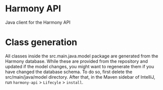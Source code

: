 # Harmony API
Java client for the Harmony API

# Class generation
All classes inside the src.main.java.model package are generated from the Harmony database. While these are provided from the repository and updated if the model changes, you might want to regenerate them if you have changed the database schema. To do so, first delete the src/main/java/model directory. After that, in the Maven sidebar of IntelliJ, run `harmony-api` > `Lifecyle` > `install`.

